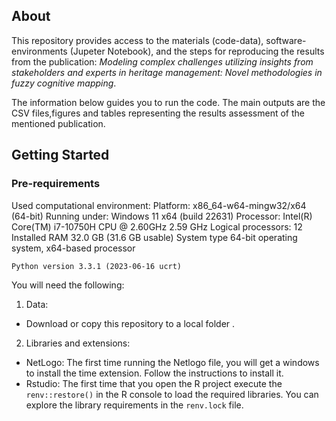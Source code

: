 











## About

This repository provides access to the materials (code-data),
software-environments (Jupeter Notebook), and the
steps for reproducing the results from the publication: *Modeling complex challenges utilizing insights from stakeholders and experts in heritage management: Novel methodologies in fuzzy cognitive mapping*.

The information below guides you to run the code. The
main outputs are the CSV files,figures and tables representing the results
assessment of the mentioned publication.

## Getting Started

### Pre-requirements

Used computational environment:
    Platform: x86_64-w64-mingw32/x64 (64-bit) 
    Running under: Windows 11 x64 (build 22631)
    Processor:  Intel(R) Core(TM) i7-10750H CPU @ 2.60GHz   2.59 GHz
    Logical processors: 12 
    Installed RAM   32.0 GB (31.6 GB usable)
    System type 64-bit operating system, x64-based processor

    Python version 3.3.1 (2023-06-16 ucrt)
  
You will need the following:

1.  Data:

-   Download or copy this repository to a local folder .

2.  Libraries and extensions:

-   NetLogo: The first time running the Netlogo file, you will get a
    windows to install the time extension. Follow the instructions to
    install it.
-   Rstudio: The first time that you open the R project execute the
    `renv::restore()` in the R console to load the required libraries.
    You can explore the library requirements in the `renv.lock` file.
